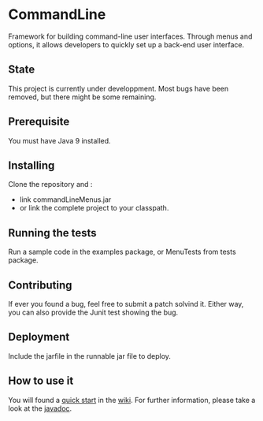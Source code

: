 # CommandLine

Framework for building command-line user interfaces. Through menus and options, it allows developers to quickly set up a back-end user interface.

## State

This project is currently under developpment. Most bugs have been removed, but there might be some remaining.

## Prerequisite

You must have Java 9 installed.

## Installing

Clone the repository and :
* link commandLineMenus.jar
* or link the complete project to your classpath. 

## Running the tests

Run a sample code in the examples package, or MenuTests from tests package. 

## Contributing

If ever you found a bug, feel free to submit a patch solvind it. Either way, you can also provide the Junit test showing the bug.

## Deployment

Include the jarfile in the runnable jar file to deploy.

## How to use it

You will found a [quick start](https://github.com/alexandreMesle/CommandLine/wiki/Quick-Start) in the [wiki](https://github.com/alexandreMesle/CommandLine/wiki). For further information, please take a look at the [javadoc](https://alexandremesle.github.io/CommandLine/). 
